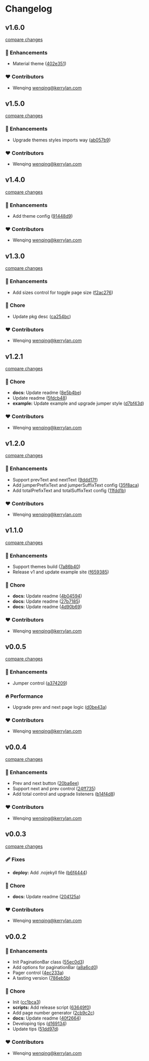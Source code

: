 # Changelog


## v1.6.0

[compare changes](https://github.com/paginationbar/paginationbar/compare/v1.5.0...v1.6.0)

### 🚀 Enhancements

- Material theme ([402e351](https://github.com/paginationbar/paginationbar/commit/402e351))

### ❤️  Contributors

- Wenqing <wenqing@kerrylan.com>

## v1.5.0

[compare changes](https://github.com/paginationbar/paginationbar/compare/v1.4.0...v1.5.0)

### 🚀 Enhancements

- Upgrade themes styles imports way ([ab057b9](https://github.com/paginationbar/paginationbar/commit/ab057b9))

### ❤️  Contributors

- Wenqing <wenqing@kerrylan.com>

## v1.4.0

[compare changes](https://github.com/paginationbar/paginationbar/compare/v1.3.0...v1.4.0)

### 🚀 Enhancements

- Add theme config ([91448d9](https://github.com/paginationbar/paginationbar/commit/91448d9))

### ❤️  Contributors

- Wenqing <wenqing@kerrylan.com>

## v1.3.0

[compare changes](https://github.com/paginationbar/paginationbar/compare/v1.2.1...v1.3.0)

### 🚀 Enhancements

- Add sizes control for toggle page size ([f2ac276](https://github.com/paginationbar/paginationbar/commit/f2ac276))

### 🏡 Chore

- Update pkg desc ([ca254bc](https://github.com/paginationbar/paginationbar/commit/ca254bc))

### ❤️  Contributors

- Wenqing <wenqing@kerrylan.com>

## v1.2.1

[compare changes](https://github.com/paginationbar/paginationbar/compare/v1.2.0...v1.2.1)

### 🏡 Chore

- **docs:** Update readme ([8e5b4be](https://github.com/paginationbar/paginationbar/commit/8e5b4be))
- Update readme ([5fdcb48](https://github.com/paginationbar/paginationbar/commit/5fdcb48))
- **example:** Update example and upgrade jumper style ([d7bf43d](https://github.com/paginationbar/paginationbar/commit/d7bf43d))

### ❤️  Contributors

- Wenqing <wenqing@kerrylan.com>

## v1.2.0

[compare changes](https://github.com/paginationbar/paginationbar/compare/v1.1.0...v1.2.0)

### 🚀 Enhancements

- Support prevText and nextText ([9ddd17f](https://github.com/paginationbar/paginationbar/commit/9ddd17f))
- Add jumperPrefixText and jumperSuffixText config ([35f8aca](https://github.com/paginationbar/paginationbar/commit/35f8aca))
- Add totalPrefixText and totalSuffixText config ([11fdd1b](https://github.com/paginationbar/paginationbar/commit/11fdd1b))

### ❤️  Contributors

- Wenqing <wenqing@kerrylan.com>

## v1.1.0

[compare changes](https://github.com/paginationbar/paginationbar/compare/v0.0.5...v1.1.0)

### 🚀 Enhancements

- Support themes build ([7a86b40](https://github.com/paginationbar/paginationbar/commit/7a86b40))
- Release v1 and update example site ([f659385](https://github.com/paginationbar/paginationbar/commit/f659385))

### 🏡 Chore

- **docs:** Update readme ([4b04594](https://github.com/paginationbar/paginationbar/commit/4b04594))
- **docs:** Update readme ([27b7185](https://github.com/paginationbar/paginationbar/commit/27b7185))
- **docs:** Update readme ([4d90b69](https://github.com/paginationbar/paginationbar/commit/4d90b69))

### ❤️  Contributors

- Wenqing <wenqing@kerrylan.com>

## v0.0.5

[compare changes](https://github.com/paginationbar/paginationbar/compare/v0.0.4...v0.0.5)

### 🚀 Enhancements

- Jumper control ([a374209](https://github.com/paginationbar/paginationbar/commit/a374209))

### 🔥 Performance

- Upgrade prev and next page logic ([d0be43a](https://github.com/paginationbar/paginationbar/commit/d0be43a))

### ❤️  Contributors

- Wenqing <wenqing@kerrylan.com>

## v0.0.4

[compare changes](https://github.com/paginationbar/paginationbar/compare/v0.0.3...v0.0.4)

### 🚀 Enhancements

- Prev and next button ([20ba6ee](https://github.com/paginationbar/paginationbar/commit/20ba6ee))
- Support next and prev control ([24ff735](https://github.com/paginationbar/paginationbar/commit/24ff735))
- Add total control and upgrade listeners ([b14f4d8](https://github.com/paginationbar/paginationbar/commit/b14f4d8))

### ❤️  Contributors

- Wenqing <wenqing@kerrylan.com>

## v0.0.3

[compare changes](https://github.com/paginationbar/paginationbar/compare/v0.0.2...v0.0.3)

### 🩹 Fixes

- **deploy:** Add .nojekyll file ([b6f4444](https://github.com/paginationbar/paginationbar/commit/b6f4444))

### 🏡 Chore

- **docs:** Update readme ([204125a](https://github.com/paginationbar/paginationbar/commit/204125a))

### ❤️  Contributors

- Wenqing <wenqing@kerrylan.com>

## v0.0.2


### 🚀 Enhancements

- Init PaginationBar class ([55ec0d3](https://github.com/paginationbar/paginationbar/commit/55ec0d3))
- Add options for paginationBar ([a8a6cd0](https://github.com/paginationbar/paginationbar/commit/a8a6cd0))
- Pager control ([4ec233a](https://github.com/paginationbar/paginationbar/commit/4ec233a))
- A tasting version ([786eb5b](https://github.com/paginationbar/paginationbar/commit/786eb5b))

### 🏡 Chore

- Init ([cc1bca3](https://github.com/paginationbar/paginationbar/commit/cc1bca3))
- **scripts:** Add release script ([63649f0](https://github.com/paginationbar/paginationbar/commit/63649f0))
- Add page number generator ([2cb9c2c](https://github.com/paginationbar/paginationbar/commit/2cb9c2c))
- **docs:** Update readme ([40f2664](https://github.com/paginationbar/paginationbar/commit/40f2664))
- Developing tips ([d169134](https://github.com/paginationbar/paginationbar/commit/d169134))
- Update tips ([51dd97d](https://github.com/paginationbar/paginationbar/commit/51dd97d))

### ❤️  Contributors

- Wenqing <wenqing@kerrylan.com>

